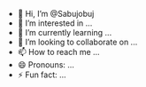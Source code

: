 - 👋 Hi, I’m @Sabujobuj
- 👀 I’m interested in ...
- 🌱 I’m currently learning ...
- 💞️ I’m looking to collaborate on ...
- 📫 How to reach me ...
- 😄 Pronouns: ...
- ⚡ Fun fact: ...

<!---
Sabuj obuj/Sabuj obuj is a ✨ special ✨ repository because its Sabuj.Obuj (this file) appears on your GitHub profile.
You can click the Preview link to take a look at your changes.
--->

